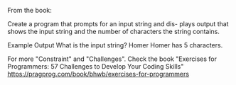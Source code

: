 From the book:

Create a program that prompts for an input string and dis- plays output that shows the input string and the number of characters the string contains.

Example Output
       What is the input string? Homer
       Homer has 5 characters.



For more "Constraint" and "Challenges".
Check the book 
"Exercises for Programmers: 57 Challenges to Develop Your Coding Skills"
https://pragprog.com/book/bhwb/exercises-for-programmers
